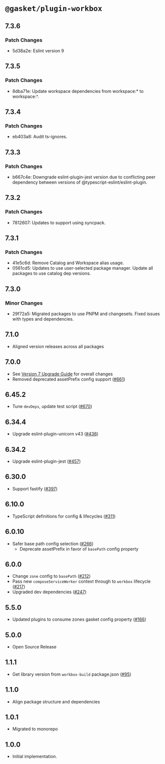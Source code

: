 # `@gasket/plugin-workbox`

## 7.3.6

### Patch Changes

- 5d38a2e: Eslint version 9

## 7.3.5

### Patch Changes

- 8dba71e: Update workspace dependencies from workspace:\* to workspace:^.

## 7.3.4

### Patch Changes

- eb403a8: Audit ts-ignores.

## 7.3.3

### Patch Changes

- b667c4e: Downgrade eslint-plugin-jest version due to conflicting peer dependency between versions of @typescript-eslint/eslint-plugin.

## 7.3.2

### Patch Changes

- 7812607: Updates to support using syncpack.

## 7.3.1

### Patch Changes

- 41e5c6d: Remove Catalog and Workspace alias usage.
- 0561cd5: Updates to use user-selected package manager. Update all packages to use catalog dep versions.

## 7.3.0

### Minor Changes

- 29f72a5: Migrated packages to use PNPM and changesets. Fixed issues with types and dependencies.

## 7.1.0

- Aligned version releases across all packages

## 7.0.0

- See [Version 7 Upgrade Guide] for overall changes
- Removed deprecated assetPrefix config support ([#661])

## 6.45.2

- Tune `devDeps`, update test script ([#670])

## 6.34.4

- Upgrade eslint-plugin-unicorn v43 ([#436])

## 6.34.2

- Upgrade eslint-plugin-jest ([#457])

## 6.30.0

- Support fastify ([#397])

## 6.10.0

- TypeScript definitions for config & lifecycles ([#311])

## 6.0.10

- Safer base path config selection ([#266])
  - Deprecate assetPrefix in favor of `basePath` config property

## 6.0.0

- Change `zone` config to `basePath` ([#212])
- Pass new `composeServiceWorker` context through to `workbox` lifecycle ([#217])
- Upgraded dev dependencies ([#247])

## 5.5.0

- Updated plugins to consume zones gasket config property ([#166])

## 5.0.0

- Open Source Release

## 1.1.1

- Get library version from `workbox-build` package.json ([#95])

## 1.1.0

- Align package structure and dependencies

## 1.0.1

- Migrated to monorepo

## 1.0.0

- Initial implementation.

[Version 7 Upgrade Guide]: /docs/upgrade-to-7.md
[#95]: https://github.com/godaddy/gasket/pull/95
[#166]: https://github.com/godaddy/gasket/pull/166
[#212]: https://github.com/godaddy/gasket/pull/212
[#217]: https://github.com/godaddy/gasket/pull/217
[#247]: https://github.com/godaddy/gasket/pull/247
[#266]: https://github.com/godaddy/gasket/pull/266
[#311]: https://github.com/godaddy/gasket/pull/311
[#397]: https://github.com/godaddy/gasket/pull/397
[#436]: https://github.com/godaddy/gasket/pull/436
[#457]: https://github.com/godaddy/gasket/pull/457
[#661]: https://github.com/godaddy/gasket/pull/661
[#670]: https://github.com/godaddy/gasket/pull/670
